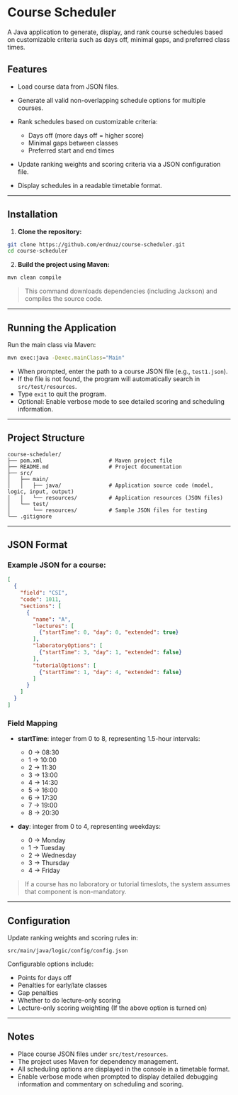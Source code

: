 # Course Scheduler

A Java application to generate, display, and rank course schedules based on customizable criteria such as days off, minimal gaps, and preferred class times.


## Features

* Load course data from JSON files.
* Generate all valid non-overlapping schedule options for multiple courses.
* Rank schedules based on customizable criteria:

  * Days off (more days off = higher score)
  * Minimal gaps between classes
  * Preferred start and end times
* Update ranking weights and scoring criteria via a JSON configuration file.
* Display schedules in a readable timetable format.

---

## Installation

1. **Clone the repository:**

```bash
git clone https://github.com/erdnuz/course-scheduler.git
cd course-scheduler
```

2. **Build the project using Maven:**

```bash
mvn clean compile
```

> This command downloads dependencies (including Jackson) and compiles the source code.

---

## Running the Application

Run the main class via Maven:

```bash
mvn exec:java -Dexec.mainClass="Main"
```

* When prompted, enter the path to a course JSON file (e.g., `test1.json`).
* If the file is not found, the program will automatically search in `src/test/resources`.
* Type `exit` to quit the program.
* Optional: Enable verbose mode to see detailed scoring and scheduling information.

---

## Project Structure

```text
course-scheduler/
├── pom.xml                     # Maven project file
├── README.md                   # Project documentation
├── src/
│   ├── main/
│   │   ├── java/               # Application source code (model, logic, input, output)
│   │   └── resources/          # Application resources (JSON files)
│   └── test/
│       └── resources/          # Sample JSON files for testing
└── .gitignore
```

---

## JSON Format

### Example JSON for a course:

```json
[
  {
    "field": "CSI",
    "code": 1011,
    "sections": [
      {
        "name": "A",
        "lectures": [
          {"startTime": 0, "day": 0, "extended": true}
        ],
        "laboratoryOptions": [
          {"startTime": 3, "day": 1, "extended": false}
        ],
        "tutorialOptions": [
          {"startTime": 1, "day": 4, "extended": false}
        ]
      }
    ]
  }
]
```

### Field Mapping

* **startTime**: integer from 0 to 8, representing 1.5-hour intervals:

  * 0 → 08:30
  * 1 → 10:00
  * 2 → 11:30
  * 3 → 13:00
  * 4 → 14:30
  * 5 → 16:00
  * 6 → 17:30
  * 7 → 19:00
  * 8 → 20:30

* **day**: integer from 0 to 4, representing weekdays:

  * 0 → Monday
  * 1 → Tuesday
  * 2 → Wednesday
  * 3 → Thursday
  * 4 → Friday

> If a course has no laboratory or tutorial timeslots, the system assumes that component is non-mandatory.

---

## Configuration

Update ranking weights and scoring rules in:

```
src/main/java/logic/config/config.json
```

Configurable options include:

* Points for days off
* Penalties for early/late classes
* Gap penalties
* Whether to do lecture-only scoring
* Lecture-only scoring weighting (If the above option is turned on)

---

## Notes

* Place course JSON files under `src/test/resources`.
* The project uses Maven for dependency management.
* All scheduling options are displayed in the console in a timetable format.
* Enable verbose mode when prompted to display detailed debugging information and commentary on scheduling and scoring.
